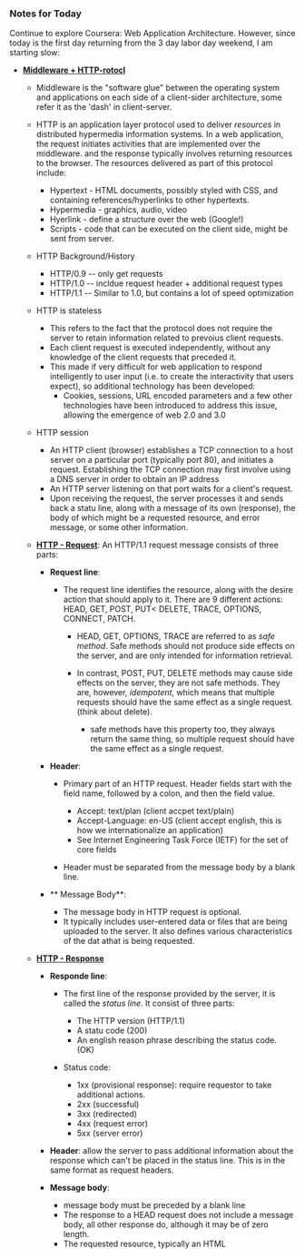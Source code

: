 ### Notes for Today

Continue to explore Coursera: Web Application Architecture. However, since today is the first day returning from the 3 day labor day weekend, I am starting slow:

* [**Middleware + HTTP-rotocl**](https://d396qusza40orc.cloudfront.net/webapplications/lecture_slides/M5-L2-HTTP-Handout.pdf)
	
	* Middleware is the "software glue" between the operating system and applications on each side of a client-sider architecture, some refer it as the 'dash' in client-server.


	* HTTP is an application layer protocol used to deliver _resources_ in distributed hypermedia information systems. In a web application, the request initiates activities that are implemented over the middleware. and the response typically involves returning resources to the browser. The resources delivered as part of this protocol include:
		* Hypertext - HTML documents, possibly styled with CSS, and containing references/hyperlinks to other hypertexts.
		* Hypermedia - graphics, audio, video
		* Hyerlink - define a structure over the web (Google!)
		* Scripts - code that can be executed on the client side, might be sent from server.

	* HTTP Background/History
		* HTTP/0.9 -- only get requests
		* HTTP/1.0 -- incldue request header + additional request types
		* HTTP/1.1 -- Similar to 1.0, but contains a lot of speed optimization

	* HTTP is stateless
		* This refers to the fact that the protocol does not require the server to retain information related to prevoius client requests.
		* Each client request is executed independently, without any knowledge of the client requests that preceded it. 
		* This made if very difficult for web application to respond intelligently to user input (i.e. to create the interactivity that users expect), so additional technology has been developed:
			* Cookies, sessions, URL encoded parameters and a few other technologies have been introduced to address this issue, allowing the emergence of web 2.0 and 3.0
	
	* HTTP session
		* An HTTP client (browser) establishes a TCP connection to a host server on a particular port (typically port 80), and initiates a request. Establishing the TCP connection may first involve using a DNS server in order to obtain an IP address
		* An HTTP server listening on that port waits for a client's request.
		* Upon receiving the request, the server processes it and sends back a statu line, along with a message of its own (response), the body of which might be a requested resource, and error message, or some other information.


	* [**HTTP - Request**](https://d396qusza40orc.cloudfront.net/webapplications/lecture_slides/M5-L3-HTTP-Request-Handout.pdf): An HTTP/1.1 request message consists of three parts:

		* **Request line**:
			
			* The request line identifies the resource, along with the desire action that should apply to it. There are 9 different actions: HEAD, GET, POST, PUT< DELETE, TRACE, OPTIONS, CONNECT, PATCH.

				* HEAD, GET, OPTIONS, TRACE are referred to as _safe method_. Safe methods should not produce side effects on the server, and are only intended for information retrieval.

				* In contrast, POST, PUT, DELETE methods may cause side effects on the server, they are not safe methods. They are, however, _idempotent_, which means that multiple requests should have the same effect as a single request. (think about delete).
					* safe methods have this property too, they always return the same thing, so multiple request should have the same effect as a single request.

		* **Header**:

			* Primary part of an HTTP request. Header fields start with the field name, followed by a colon, and then the field value.
				* Accept: text/plan (client accpet text/plain)
				* Accept-Language: en-US (client accept english, this is how we internationalize an application)
				* See Internet Engineering Task Force (IETF) for the set of core fields

			* Header must be separated from the message body by a blank line.

		* ** Message Body**:

			* The message body in HTTP request is optional.
			* It typically includes user-entered data or files that are being uploaded to the server. It also defines various characteristics of the dat athat is being requested.


	* [**HTTP - Response**](https://d396qusza40orc.cloudfront.net/webapplications/lecture_slides/M5-L4-HTTP-Respnose-Handout.pdf)

		* **Responde line**:

			* The first line of the response provided by the server, it is called the _status line_. It consist of three parts:
				* The HTTP version (HTTP/1.1)
				* A statu code (200)
				* An english reason phrase describing the status code. (OK)

			* Status code:
				* 1xx (provisional response): require requestor to take additional actions.
				* 2xx (successful)
				* 3xx (redirected)
				* 4xx (request error)
				* 5xx (server error)

		* **Header**: allow the server to pass additional information about the response which can't be placed in the status line. This is in the same format as request headers.

		* **Message body**:

			* message body must be preceded by a blank line
			* The response to a HEAD request does not include a message body, all other response do, although it may be of zero length.
			* The requested resource, typically an HTML



